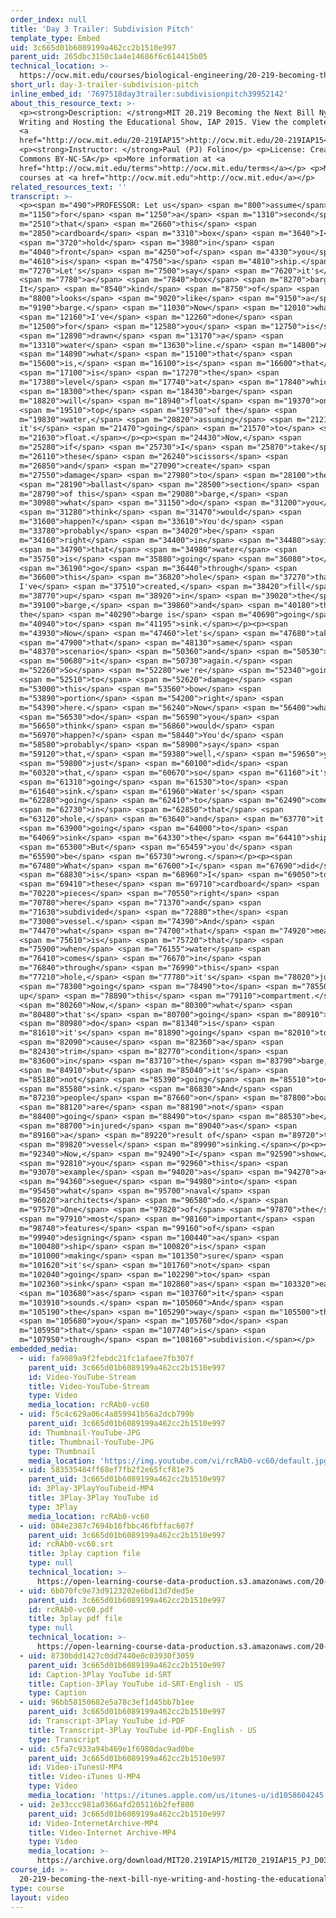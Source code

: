 ```yaml
---
order_index: null
title: 'Day 3 Trailer: Subdivision Pitch'
template_type: Embed
uid: 3c665d01b6089199a462cc2b1510e997
parent_uid: 265dbc3150c1a4e14686f6c614415b05
technical_location: >-
  https://ocw.mit.edu/courses/biological-engineering/20-219-becoming-the-next-bill-nye-writing-and-hosting-the-educational-show-january-iap-2015/student-projects/paul-pj-folinos-project/day-3-trailer-subdivision-pitch
short_url: day-3-trailer-subdivision-pitch
inline_embed_id: '7697518day3trailer:subdivisionpitch39952142'
about_this_resource_text: >-
  <p><strong>Description: </strong>MIT 20.219 Becoming the Next Bill Nye:
  Writing and Hosting the Educational Show, IAP 2015. View the complete course:
  <a
  href="http://ocw.mit.edu/20-219IAP15">http://ocw.mit.edu/20-219IAP15</a>.</p>
  <p><strong>Instructor: </strong>Paul (PJ) Folino</p> <p>License: Creative
  Commons BY-NC-SA</p> <p>More information at <a
  href="http://ocw.mit.edu/terms">http://ocw.mit.edu/terms</a></p> <p>More
  courses at <a href="http://ocw.mit.edu">http://ocw.mit.edu</a></p>
related_resources_text: ''
transcript: >-
  <p><span m="490">PROFESSOR: Let us</span> <span m="800">assume</span> <span
  m="1150">for</span> <span m="1250">a</span> <span m="1310">second</span> <span
  m="2510">that</span> <span m="2660">this</span> <span
  m="2850">cardboard</span> <span m="3310">box</span> <span m="3640">I</span>
  <span m="3720">hold</span> <span m="3980">in</span> <span
  m="4040">front</span> <span m="4250">of</span> <span m="4330">you</span> <span
  m="4610">is</span> <span m="4750">a</span> <span m="4810">ship.</span> <span
  m="7270">Let's</span> <span m="7500">say</span> <span m="7620">it's</span>
  <span m="7780">a</span> <span m="7840">box</span> <span m="8270">barge.
  It</span> <span m="8540">kind</span> <span m="8750">of</span> <span
  m="8800">looks</span> <span m="9020">like</span> <span m="9150">a</span> <span
  m="9190">barge.</span> <span m="11030">Now</span> <span m="12010">what</span>
  <span m="12160">I've</span> <span m="12260">done</span> <span
  m="12500">for</span> <span m="12580">you</span> <span m="12750">is</span>
  <span m="12890">drawn</span> <span m="13170">a</span> <span
  m="13310">water</span> <span m="13630">line.</span> <span m="14800">And</span>
  <span m="14890">what</span> <span m="15100">that</span> <span
  m="15600">is,</span> <span m="16100">is</span> <span m="16600">that</span>
  <span m="17100">is</span> <span m="17270">the</span> <span
  m="17380">level</span> <span m="17740">at</span> <span m="17840">which</span>
  <span m="18300">the</span> <span m="18430">barge</span> <span
  m="18820">will</span> <span m="18940">float</span> <span m="19370">on</span>
  <span m="19510">top</span> <span m="19750">of the</span> <span
  m="19830">water,</span> <span m="20820">assuming</span> <span m="21210">that
  it's</span> <span m="21470">going</span> <span m="21570">to</span> <span
  m="21630">float.</span></p><p><span m="24430">Now,</span> <span
  m="25280">if</span> <span m="25730">I</span> <span m="25870">take</span> <span
  m="26110">these</span> <span m="26240">scissors</span> <span
  m="26850">and</span> <span m="27090">create</span> <span
  m="27550">damage</span> <span m="27980">to</span> <span m="28100">the</span>
  <span m="28190">ballast</span> <span m="28500">section</span> <span
  m="28790">of this</span> <span m="29080">barge,</span> <span
  m="30980">what</span> <span m="31150">do</span> <span m="31200">you</span>
  <span m="31280">think</span> <span m="31470">would</span> <span
  m="31600">happen?</span> <span m="33610">You'd</span> <span
  m="33780">probably</span> <span m="34020">be</span> <span
  m="34160">right</span> <span m="34400">in</span> <span m="34480">saying</span>
  <span m="34790">that</span> <span m="34980">water</span> <span
  m="35750">is</span> <span m="35880">going</span> <span m="36080">to</span>
  <span m="36190">go</span> <span m="36440">through</span> <span
  m="36600">this</span> <span m="36820">hole</span> <span m="37270">that
  I've</span> <span m="37510">created,</span> <span m="38420">fill</span> <span
  m="38770">up</span> <span m="38920">in</span> <span m="39020">the</span> <span
  m="39100">barge,</span> <span m="39860">and</span> <span m="40180">that
  the</span> <span m="40290">barge is</span> <span m="40690">going</span> <span
  m="40940">to</span> <span m="41195">sink.</span></p><p><span
  m="43930">Now</span> <span m="47460">let's</span> <span m="47680">take</span>
  <span m="47900">that</span> <span m="48130">same</span> <span
  m="48370">scenario</span> <span m="50360">and</span> <span m="50530">do</span>
  <span m="50680">it</span> <span m="50730">again.</span> <span
  m="52260">So</span> <span m="52280">we're</span> <span m="52340">going</span>
  <span m="52510">to</span> <span m="52620">damage</span> <span
  m="53000">this</span> <span m="53560">bow</span> <span
  m="53890">portion</span> <span m="54200">right</span> <span
  m="54390">here.</span> <span m="56240">Now</span> <span m="56400">what</span>
  <span m="56530">do</span> <span m="56590">you</span> <span
  m="56650">think</span> <span m="56860">would</span> <span
  m="56970">happen?</span> <span m="58440">You'd</span> <span
  m="58580">probably</span> <span m="58900">say</span> <span
  m="59120">that,</span> <span m="59380">well,</span> <span m="59650">you</span>
  <span m="59800">just</span> <span m="60100">did</span> <span
  m="60320">that,</span> <span m="60670">so</span> <span m="61160">it's</span>
  <span m="61310">going</span> <span m="61530">to</span> <span
  m="61640">sink.</span> <span m="61960">Water's</span> <span
  m="62280">going</span> <span m="62410">to</span> <span m="62490">come</span>
  <span m="62730">in</span> <span m="62850">that</span> <span
  m="63120">hole,</span> <span m="63640">and</span> <span m="63770">it's</span>
  <span m="63900">going</span> <span m="64000">to</span> <span
  m="64069">sink</span> <span m="64330">the</span> <span m="64410">ship.</span>
  <span m="65300">But</span> <span m="65459">you'd</span> <span
  m="65590">be</span> <span m="65730">wrong.</span></p><p><span
  m="67480">What</span> <span m="67600">I</span> <span m="67690">did</span>
  <span m="68830">is</span> <span m="68960">I</span> <span m="69050">took</span>
  <span m="69410">these</span> <span m="69710">cardboard</span> <span
  m="70220">pieces</span> <span m="70550">right</span> <span
  m="70780">here</span> <span m="71370">and</span> <span
  m="71630">subdivided</span> <span m="72880">the</span> <span
  m="73000">vessel.</span> <span m="74390">And</span> <span
  m="74470">what</span> <span m="74700">that</span> <span m="74920">means</span>
  <span m="75610">is</span> <span m="75720">that</span> <span
  m="75900">when</span> <span m="76155">water</span> <span
  m="76410">comes</span> <span m="76670">in</span> <span
  m="76840">through</span> <span m="76990">this</span> <span
  m="77210">hole,</span> <span m="77780">it's</span> <span m="78020">just</span>
  <span m="78300">going</span> <span m="78490">to</span> <span m="78550">fill
  up</span> <span m="78890">this</span> <span m="79110">compartment.</span>
  <span m="80260">Now,</span> <span m="80300">what</span> <span
  m="80480">that's</span> <span m="80700">going</span> <span m="80910">to</span>
  <span m="80980">do</span> <span m="81340">is</span> <span
  m="81610">it's</span> <span m="81890">going</span> <span m="82010">to</span>
  <span m="82090">cause</span> <span m="82360">a</span> <span
  m="82430">trim</span> <span m="82770">condition</span> <span
  m="83600">in</span> <span m="83710">the</span> <span m="83790">barge,</span>
  <span m="84910">but</span> <span m="85040">it's</span> <span
  m="85180">not</span> <span m="85390">going</span> <span m="85510">to</span>
  <span m="85580">sink.</span> <span m="86830">And</span> <span
  m="87230">people</span> <span m="87660">on</span> <span m="87800">board</span>
  <span m="88120">are</span> <span m="88190">not</span> <span
  m="88400">going</span> <span m="88490">to</span> <span m="88530">be</span>
  <span m="88700">injured</span> <span m="89040">as</span> <span
  m="89160">a</span> <span m="89220">result of</span> <span m="89720">the</span>
  <span m="89820">vessel</span> <span m="89990">sinking.</span></p><p><span
  m="92340">Now,</span> <span m="92490">I</span> <span m="92590">show</span>
  <span m="92810">you</span> <span m="92960">this</span> <span
  m="93070">example</span> <span m="94020">as</span> <span m="94270">a</span>
  <span m="94360">segue</span> <span m="94980">into</span> <span
  m="95450">what</span> <span m="95700">naval</span> <span
  m="96020">architects</span> <span m="96580">do.</span> <span
  m="97570">One</span> <span m="97820">of</span> <span m="97870">the</span>
  <span m="97910">most</span> <span m="98160">important</span> <span
  m="98740">features</span> <span m="99160">of</span> <span
  m="99940">designing</span> <span m="100440">a</span> <span
  m="100480">ship</span> <span m="100820">is</span> <span
  m="101000">making</span> <span m="101350">sure</span> <span
  m="101620">it's</span> <span m="101760">not</span> <span
  m="102040">going</span> <span m="102290">to</span> <span
  m="102360">sink</span> <span m="102860">as</span> <span m="103320">easy</span>
  <span m="103680">as</span> <span m="103760">it</span> <span
  m="103910">sounds.</span> <span m="105060">And</span> <span
  m="105190">the</span> <span m="105290">way</span> <span m="105500">that</span>
  <span m="105680">you</span> <span m="105760">do</span> <span
  m="105950">that</span> <span m="107740">is</span> <span
  m="107950">through</span> <span m="108160">subdivision.</span></p>
embedded_media:
  - uid: fa9089a9f2febdc21fc1afaee7fb307f
    parent_uid: 3c665d01b6089199a462cc2b1510e997
    id: Video-YouTube-Stream
    title: Video-YouTube-Stream
    type: Video
    media_location: rcRAb0-vc60
  - uid: f5c4c629a06c4a859941b56a2dcb799b
    parent_uid: 3c665d01b6089199a462cc2b1510e997
    id: Thumbnail-YouTube-JPG
    title: Thumbnail-YouTube-JPG
    type: Thumbnail
    media_location: 'https://img.youtube.com/vi/rcRAb0-vc60/default.jpg'
  - uid: 583535484ff68ef7fb2f2e65fcf81e75
    parent_uid: 3c665d01b6089199a462cc2b1510e997
    id: 3Play-3PlayYouTubeid-MP4
    title: 3Play-3Play YouTube id
    type: 3Play
    media_location: rcRAb0-vc60
  - uid: 084e2387c7694b16fbbc46fbffac607f
    parent_uid: 3c665d01b6089199a462cc2b1510e997
    id: rcRAb0-vc60.srt
    title: 3play caption file
    type: null
    technical_location: >-
      https://open-learning-course-data-production.s3.amazonaws.com/20-219-becoming-the-next-bill-nye-writing-and-hosting-the-educational-show-january-iap-2015/084e2387c7694b16fbbc46fbffac607f_rcRAb0-vc60.srt
  - uid: 6b070fc9e73d9123202e6bd13d7ded5e
    parent_uid: 3c665d01b6089199a462cc2b1510e997
    id: rcRAb0-vc60.pdf
    title: 3play pdf file
    type: null
    technical_location: >-
      https://open-learning-course-data-production.s3.amazonaws.com/20-219-becoming-the-next-bill-nye-writing-and-hosting-the-educational-show-january-iap-2015/6b070fc9e73d9123202e6bd13d7ded5e_rcRAb0-vc60.pdf
  - uid: 8730bdd1427c0dd7440e0c03930f3059
    parent_uid: 3c665d01b6089199a462cc2b1510e997
    id: Caption-3Play YouTube id-SRT
    title: Caption-3Play YouTube id-SRT-English - US
    type: Caption
  - uid: 96bb58150682e5a78c3ef1d45bb7b1ee
    parent_uid: 3c665d01b6089199a462cc2b1510e997
    id: Transcript-3Play YouTube id-PDF
    title: Transcript-3Play YouTube id-PDF-English - US
    type: Transcript
  - uid: c5fa7c933a94b469e1f6980dac9ad0be
    parent_uid: 3c665d01b6089199a462cc2b1510e997
    id: Video-iTunesU-MP4
    title: Video-iTunes U-MP4
    type: Video
    media_location: 'https://itunes.apple.com/us/itunes-u/id1058604245'
  - uid: 2e33ccc981a0366afd205116b2fef800
    parent_uid: 3c665d01b6089199a462cc2b1510e997
    id: Video-InternetArchive-MP4
    title: Video-Internet Archive-MP4
    type: Video
    media_location: >-
      https://archive.org/download/MIT20.219IAP15/MIT20_219IAP15_PJ_D03_Pitch_360p.mp4
course_id: >-
  20-219-becoming-the-next-bill-nye-writing-and-hosting-the-educational-show-january-iap-2015
type: course
layout: video
---
```

